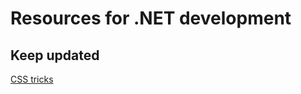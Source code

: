 <h1>Resources for .NET development</h1>

<h2>Keep updated</h2>

<table>

<tbody>

<tr>

<a href="https://css-tricks.com/" target="_blank">CSS tricks</a>

</tr>

</tbody>

</table>
